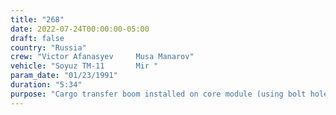 ```yaml
---
title: "268"
date: 2022-07-24T00:00:00-05:00
draft: false
country: "Russia"
crew: "Victor Afanasyev     Musa Manarov"
vehicle: "Soyuz TM-11       Mir "
param_date: "01/23/1991"
duration: "5:34"
purpose: "Cargo transfer boom installed on core module (using bolt hole punch).  Ferrer science retrieved"
---
```

